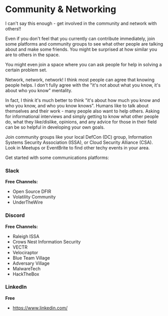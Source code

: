 # Community & Networking
I can't say this enough - get involved in the community and network with others!!

Even if you don't feel that you currently can contribute immediately, join some platforms and community groups to see what other people are talking about and make some friends.  You might be surprised at how similar you are to others in the space.

You might even join a space where you can ask people for help in solving a certain problem set.

Network, network, network!  I think most people can agree that knowing people helps.  I don't fully agree with the "it's not about what you know, it's about who you know" mentality.

In fact, I think it's much better to think "it's about how much you know and who you know, and who you know knows".  Humans like to talk about themselves and their work - many people also want to help others.  Asking for informational interviews and simply getting to know what other people do, what they like/dislike, opinions, and any advice for those in their field can be so helpful in developing your own goals.

Join community groups like your local DefCon (DC) group, Information Systems Security Association (ISSA), or Cloud Security Alliance (CSA).  Look in Meetups or EventBrite to find other techy events in your area.

Get started with some communications platforms:

### **Slack**
**Free**
**Channels:**
- Open Source DFIR
- Volatility Community
- UnderTheWire

### **Discord**
**Free**
**Channels:**
- Raleigh ISSA
- Crows Nest Information Security
- VECTR
- Velociraptor
- Blue Team Village
- Adversary Village
- MalwareTech
- HackTheBox

### **LinkedIn**
**Free**
- https://www.linkedin.com/
